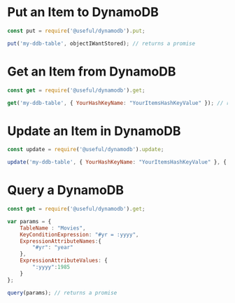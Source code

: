 # Put an Item to DynamoDB

```js
const put = require('@useful/dynamodb').put;

put('my-ddb-table', objectIWantStored); // returns a promise
```

# Get an Item from DynamoDB

```js
const get = require('@useful/dynamodb').get;

get('my-ddb-table', { YourHashKeyName: "YourItemsHashKeyValue" }); // returns a promise
```

# Update an Item in DynamoDB

```js
const update = require('@useful/dynamodb').update;

update('my-ddb-table', { YourHashKeyName: "YourItemsHashKeyValue" }, { /* Your update expression */ }, { /* Your expression attribute values */ }, /* ReturnValues string */ ); // returns a promise
```

# Query a DynamoDB

```js
const get = require('@useful/dynamodb').get;

var params = {
    TableName : "Movies",
    KeyConditionExpression: "#yr = :yyyy",
    ExpressionAttributeNames:{
        "#yr": "year"
    },
    ExpressionAttributeValues: {
        ":yyyy":1985
    }
};

query(params); // returns a promise
```